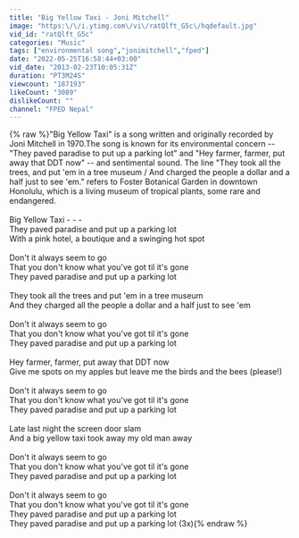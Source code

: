 ```yaml
---
title: "Big Yellow Taxi - Joni Mitchell"
image: "https:\/\/i.ytimg.com\/vi\/ratQlft_G5c\/hqdefault.jpg"
vid_id: "ratQlft_G5c"
categories: "Music"
tags: ["environmental song","jonimitchell","fped"]
date: "2022-05-25T16:58:44+03:00"
vid_date: "2013-02-23T10:05:31Z"
duration: "PT3M24S"
viewcount: "187193"
likeCount: "3089"
dislikeCount: ""
channel: "FPED Nepal"
---
```

{% raw %}&quot;Big Yellow Taxi&quot; is a song written and originally recorded by Joni Mitchell in 1970.The song is known for its environmental concern -- &quot;They paved paradise to put up a parking lot&quot; and &quot;Hey farmer, farmer, put away that DDT now&quot; -- and sentimental sound. The line &quot;They took all the trees, and put 'em in a tree museum / And charged the people a dollar and a half just to see 'em.&quot; refers to Foster Botanical Garden in downtown Honolulu, which is a living museum of tropical plants, some rare and endangered.<br /><br />Big Yellow Taxi - - -<br />They paved paradise and put up a parking lot<br />With a pink hotel, a boutique and a swinging hot spot<br /><br />Don't it always seem to go<br />That you don't know what you've got til it's gone<br />They paved paradise and put up a parking lot<br /><br />They took all the trees and put 'em in a tree museum<br />And they charged all the people a dollar and a half just to see 'em<br /><br />Don't it always seem to go<br />That you don't know what you've got til it's gone<br />They paved paradise and put up a parking lot<br /><br />Hey farmer, farmer, put away that DDT now<br />Give me spots on my apples but leave me the birds and the bees (please!)<br /><br />Don't it always seem to go<br />That you don't know what you've got til it's gone<br />They paved paradise and put up a parking lot<br /><br />Late last night the screen door slam<br />And a big yellow taxi took away my old man away<br /><br />Don't it always seem to go<br />That you don't know what you've got til it's gone<br />They paved paradise and put up a parking lot<br /><br />Don't it always seem to go<br />That you don't know what you've got til it's gone<br />They paved paradise and put up a parking lot<br />They paved paradise and put up a parking lot (3x){% endraw %}
